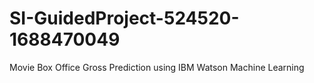 # SI-GuidedProject-524520-1688470049
Movie Box Office Gross Prediction using IBM Watson Machine Learning

